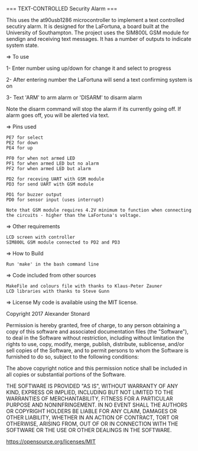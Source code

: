=== TEXT-CONTROLLED Security Alarm ===

This uses the at90usb1286 microcontroller to implement a text controlled secutiry alarm. It is designed for the LaFortuna, a board built at the University of Southampton. The project uses the SIM800L GSM module for sendign and receiving text messages. It has a number of outputs to indicate system state.

=> To use

1- Enter number using up/down for change it and select to progress

2- After entering number the LaFortuna will send a text confirming system is on

3- Text 'ARM' to arm alarm or 'DISARM' to disarm alarm

Note the disarm command will stop the alarm if its currently going off.
If alarm goes off, you will be alerted via text. 

=> Pins used

    PE7 for select
    PE2 for down
    PE4 for up
    
    PF0 for when not armed LED
    PF1 for when armed LED but no alarm
    PF2 for when armed LED but alarm
    
    PD2 for receving UART with GSM module
    PD3 for send UART with GSM module
    
    PD1 for buzzer output
    PD0 for sensor input (uses interrupt)

    Note that GSM module requires 4.2V minimum to function when connecting the circuits - higher than the LaFortuna's voltage. 

=> Other requirements

    LCD screen with controller
    SIM800L GSM module connected to PD2 and PD3

=> How to Build

    Run 'make' in the bash command line

=> Code included from other sources

    MakeFile and colours file with thanks to Klaus-Peter Zauner
    LCD libraries with thanks to Steve Gunn

=> License My code is available using the MIT license.

Copyright 2017 Alexander Stonard

Permission is hereby granted, free of charge, to any person obtaining a copy of this software and associated documentation files (the "Software"), to deal in the Software without restriction, including without limitation the rights to use, copy, modify, merge, publish, distribute, sublicense, and/or sell copies of the Software, and to permit persons to whom the Software is furnished to do so, subject to the following conditions:

The above copyright notice and this permission notice shall be included in all copies or substantial portions of the Software.

THE SOFTWARE IS PROVIDED "AS IS", WITHOUT WARRANTY OF ANY KIND, EXPRESS OR IMPLIED, INCLUDING BUT NOT LIMITED TO THE WARRANTIES OF MERCHANTABILITY, FITNESS FOR A PARTICULAR PURPOSE AND NONINFRINGEMENT. IN NO EVENT SHALL THE AUTHORS OR COPYRIGHT HOLDERS BE LIABLE FOR ANY CLAIM, DAMAGES OR OTHER LIABILITY, WHETHER IN AN ACTION OF CONTRACT, TORT OR OTHERWISE, ARISING FROM, OUT OF OR IN CONNECTION WITH THE SOFTWARE OR THE USE OR OTHER DEALINGS IN THE SOFTWARE.

https://opensource.org/licenses/MIT
